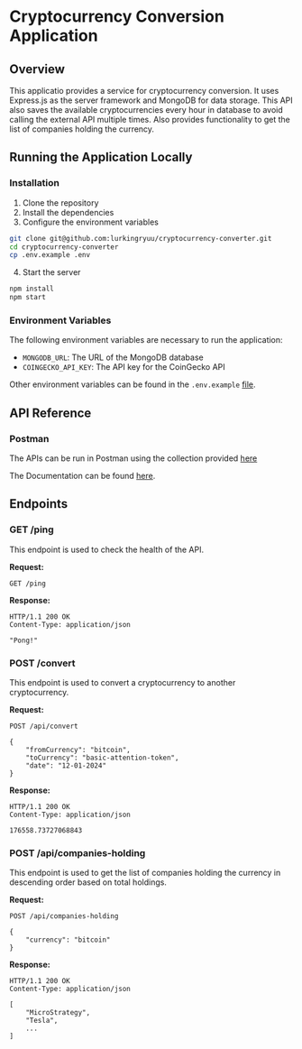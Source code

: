 # Cryptocurrency Conversion Application

## Overview

This applicatio provides a service for cryptocurrency conversion.
It uses Express.js as the server framework and MongoDB for data storage.
This API also saves the available cryptocurrencies every hour in database to avoid calling the external API multiple times.
Also provides functionality to get the list of companies holding the currency.


## Running the Application Locally

### Installation

1. Clone the repository
2. Install the dependencies
3. Configure the environment variables

```bash
git clone git@github.com:lurkingryuu/cryptocurrency-converter.git
cd cryptocurrency-converter
cp .env.example .env
```

4. Start the server
```bash
npm install
npm start
```

### Environment Variables

The following environment variables are necessary to run the application:

- `MONGODB_URL`: The URL of the MongoDB database
- `COINGECKO_API_KEY`: The API key for the CoinGecko API

Other environment variables can be found in the `.env.example` [file](.env.example).


## API Reference

### Postman
The APIs can be run in Postman using the collection provided [here](https://www.postman.com/lurkingryuu-team/workspace/lurkingryuu-workspace/collection/19693177-7d91ae5d-ebdc-4f31-8fd0-916f86644e15?action=share&creator=19693177)

The Documentation can be found [here](https://documenter.getpostman.com/view/19693177/2sA3Bhfapw).



## Endpoints

### GET /ping

This endpoint is used to check the health of the API.

**Request:**

```http
GET /ping
```

**Response:**

```http
HTTP/1.1 200 OK
Content-Type: application/json

"Pong!"
```

### POST /convert

This endpoint is used to convert a cryptocurrency to another cryptocurrency.

**Request:**

```http
POST /api/convert

{
    "fromCurrency": "bitcoin",
    "toCurrency": "basic-attention-token",
    "date": "12-01-2024"
}
```

**Response:**

```http
HTTP/1.1 200 OK
Content-Type: application/json

176558.73727068843
```

### POST /api/companies-holding


This endpoint is used to get the list of companies holding the currency in descending order based on total holdings.

**Request:**

```http
POST /api/companies-holding

{
    "currency": "bitcoin"
}
```

**Response:**

```http
HTTP/1.1 200 OK
Content-Type: application/json

[
    "MicroStrategy",
    "Tesla",
    ...
]
```

